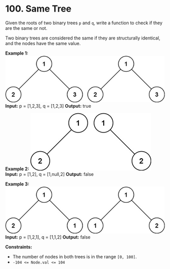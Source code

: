 # 100. Same Tree

Given the roots of two binary trees ```p``` and ```q```, write a function to check if they are the same or not.

Two binary trees are considered the same if they are structurally identical, and the nodes have the same value.

**Example 1:**
![alt text](ex1.jpg)
**Input:** p = [1,2,3], q = [1,2,3]
**Output:** true

**Example 2:**
![alt text](ex2.jpg)
**Input:** p = [1,2], q = [1,null,2]
**Output:** false

**Example 3:**
![alt text](ex3.jpg)
**Input:** p = [1,2,1], q = [1,1,2]
**Output:** false
 
**Constraints:**

* The number of nodes in both trees is in the range ```[0, 100]```.
* ```-104 <= Node.val <= 104```